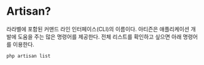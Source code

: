 # Artisan?
라라벨에 포함된 커맨드 라인 인터페이스(CLI)의 이름이다.
아티즌은 애플리케이션 개발에 도움을 주는 많은 명령어를 제공한다.
전체 리스트를 확인하고 싶으면 아래 명령어를 이용한다.
```
php artisan list
```
